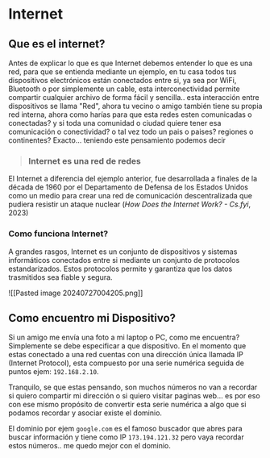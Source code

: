 # Internet

## Que es el internet?

Antes de explicar lo que es que Internet debemos entender lo que es una red, para que se entienda mediante un ejemplo, en tu casa todos tus dispositivos electrónicos están conectados entre si, ya sea por WiFi, Bluetooth o por simplemente un cable, esta interconectividad permite compartir cualquier archivo de forma fácil y sencilla.. esta interacción entre dispositivos se llama "Red", ahora tu vecino o amigo también tiene su propia red interna, ahora como harías para que esta redes esten comunicadas o conectadas? y si toda una comunidad o ciudad quiere tener esa comunicación o conectividad? o tal vez todo un pais o paises? regiones o continentes? Exacto... teniendo este pensamiento podemos decir

> ### Internet es una red de redes

El Internet a diferencia del ejemplo anterior, fue desarrollada a finales de la década de 1960 por el Departamento de Defensa de los Estados Unidos como un medio para crear una red de comunicación descentralizada que pudiera resistir un ataque nuclear (_How Does the Internet Work? - Cs.fyi_, 2023)

### Como funciona Internet?

A grandes rasgos, Internet es un conjunto de dispositivos y sistemas informáticos conectados entre si mediante un conjunto de protocolos estandarizados. Estos protocolos permite y garantiza que los datos trasmitidos sea fiable y segura.

![[Pasted image 20240727004205.png]]

## Como encuentro mi Dispositivo?

Si un amigo me envía una foto a mi laptop o PC, como me encuentra? Simplemente se debe especificar a que dispositivo. En el momento que estas conectado a una red cuentas con una dirección única llamada IP (Internet Protocol), esta compuesto por una serie numérica seguida de puntos ejem:
`192.168.2.10`.

Tranquilo, se que estas pensando, son muchos números no van a recordar si quiero compartir mi dirección o si quiero visitar paginas web... es por eso con ese mismo propósito de convertir esta serie numérica a algo que si podamos recordar y asociar existe el dominio.

El dominio por ejem `google.com` es el famoso buscador que abres para buscar información y tiene como IP `173.194.121.32` pero vaya recordar estos números.. me quedo mejor con el dominio.
